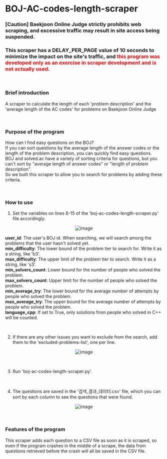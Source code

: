 # BOJ-AC-codes-length-scraper

### [Caution] Baekjoon Online Judge strictly prohibits web scraping, and excessive traffic may result in site access being suspended.

### This scraper has a DELAY_PER_PAGE value of 10 seconds to minimize the impact on the site's traffic, and <font color="red">this program was developed only as an exercise in scraper development and is not actually used</font>.

<br>

### Brief introduction

A scraper to calculate the length of each 'problem description' and the 'average length of the AC codes' for problems on Baekjoon Online Judge

<br>

### Purpose of the program

How can I find easy questions on the BOJ?<br>
If you can sort questions by the average length of the answer codes or the length of the problem description, you can quickly find easy questions.<br>
BOJ and solved.ac have a variety of sorting criteria for questions, but you can't sort by "average length of answer codes" or "length of problem description".<br>
So we built this scraper to allow you to search for problems by adding these criteria.<br>

<br>

### How to use

1. Set the variables on lines 8-15 of the 'boj-ac-codes-length-scraper.py' file accordingly.<br>

<div align="center">

![image](https://github.com/yeohj0710/BOJ-AC-codes-length-scraper/assets/93759367/25674c92-195d-41b6-be8b-788d2a42af6f)<br>

</div>

   <b>user_id</b>: The user's BOJ id. When searching, we will search among the problems that the user hasn't solved yet.<br>
   <b>min_difficulty</b>: The lower bound of the problem tier to search for. Write it as a string, like 'b3'.<br>
   <b>max_difficulty</b>: The upper limit of the problem tier to search. Write it as a string, like 's3'.<br>
   <b>min_solvers_count</b>: Lower bound for the number of people who solved the problem.<br>
   <b>max_solvers_count</b>: Upper limit for the number of people who solved the problem.<br>
   <b>min_average_try</b>: The lower bound for the average number of attempts by people who solved the problem.<br>
   <b>max_average_try</b>: The upper bound for the average number of attempts by people who solved the problem.<br>
   <b>language_cpp</b>: If set to True, only solutions from people who solved in C++ will be counted.<br>

<br>

2. If there are any other issues you want to exclude from the search, add them to the 'excluded-problems-list', one per line.<br>

<div align="center">

![image](https://github.com/yeohj0710/BOJ-AC-codes-length-scraper/assets/93759367/505b723f-db2a-4889-8913-6fa969170109)

</div>

<br>

3. Run 'boj-ac-codes-length-scraper.py'.<br>

<br>

4. The questions are saved in the '검색_결과_데이터.csv' file, which you can sort by each column to see the questions that were found.<br>

<div align="center">

![image](https://github.com/yeohj0710/BOJ-AC-codes-length-scraper/assets/93759367/0258cfcf-2e45-40d3-b193-3bcb45a2aa89)

</div>

<br>

### Features of the program

This scraper adds each question to a CSV file as soon as it is scraped, so even if the program crashes in the middle of a scrape, the data from questions retrieved before the crash will all be saved in the CSV file.

<br>
<br>
